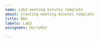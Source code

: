 ```yaml
---
name: Lab3 meeting minutes template
about: Creating meeting minutes template
title: BUG
labels: Lab3
assignees: HarryHur

---
```



